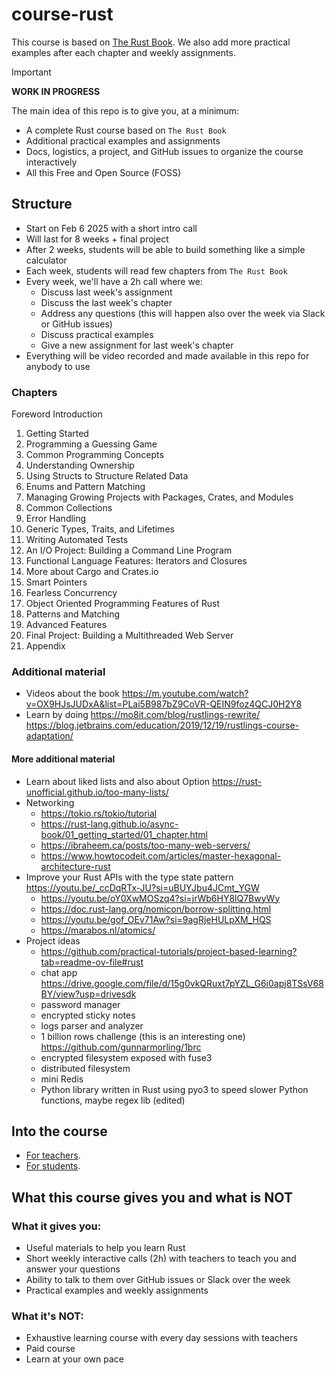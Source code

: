 # course-rust

This course is based on [The Rust Book](https://doc.rust-lang.org/book/). We also add more practical examples after each chapter and weekly assignments.

> [!IMPORTANT]  
> **WORK IN PROGRESS**
> 
> The main idea of this repo is to give you, at a minimum:
> - A complete Rust course based on `The Rust Book`
> - Additional practical examples and assignments
> - Docs, logistics, a project, and GitHub issues to organize the course interactively
> - All this Free and Open Source (FOSS)

## Structure

- Start on Feb 6 2025 with a short intro call
- Will last for 8 weeks + final project
- After 2 weeks, students will be able to build something like a simple calculator
- Each week, students will read few chapters from `The Rust Book`
- Every week, we'll have a 2h call where we:
  - Discuss last week's assignment
  - Discuss the last week's chapter
  - Address any questions (this will happen also over the week via Slack or GitHub issues)
  - Discuss practical examples
  - Give a new assignment for last week's chapter
- Everything will be video recorded and made available in this repo for anybody to use

### Chapters

Foreword
Introduction
1. Getting Started
2. Programming a Guessing Game
3. Common Programming Concepts
4. Understanding Ownership
5. Using Structs to Structure Related Data
6. Enums and Pattern Matching
7. Managing Growing Projects with Packages, Crates, and Modules
8. Common Collections
9. Error Handling
10. Generic Types, Traits, and Lifetimes
11. Writing Automated Tests
12. An I/O Project: Building a Command Line Program
13. Functional Language Features: Iterators and Closures
14. More about Cargo and Crates.io
15. Smart Pointers
16. Fearless Concurrency
17. Object Oriented Programming Features of Rust
18. Patterns and Matching
19. Advanced Features
20. Final Project: Building a Multithreaded Web Server
21. Appendix

### Additional material

- Videos about the book https://m.youtube.com/watch?v=OX9HJsJUDxA&list=PLai5B987bZ9CoVR-QEIN9foz4QCJ0H2Y8
- Learn by doing
  https://mo8it.com/blog/rustlings-rewrite/
  https://blog.jetbrains.com/education/2019/12/19/rustlings-course-adaptation/

#### More additional material

- Learn about liked lists and also about Option https://rust-unofficial.github.io/too-many-lists/
- Networking
  - https://tokio.rs/tokio/tutorial
  - https://rust-lang.github.io/async-book/01_getting_started/01_chapter.html
  - https://ibraheem.ca/posts/too-many-web-servers/
  - https://www.howtocodeit.com/articles/master-hexagonal-architecture-rust
- Improve your Rust APIs with the type state pattern https://youtu.be/_ccDqRTx-JU?si=uBUYJbu4JCmt_YGW
  - https://youtu.be/oY0XwMOSzq4?si=jrWb6HY8lQ7BwyWy
  - https://doc.rust-lang.org/nomicon/borrow-splitting.html
  - https://youtu.be/gof_OEv71Aw?si=9agRjeHULpXM_HQS
  - https://marabos.nl/atomics/
- Project ideas
  - https://github.com/practical-tutorials/project-based-learning?tab=readme-ov-file#rust
  - chat app https://drive.google.com/file/d/15g0vkQRuxt7pYZL_G6i0apj8TSsV68BY/view?usp=drivesdk
  - password manager
  - encrypted sticky notes
  - logs parser and analyzer
  - 1 billion rows challenge (this is an interesting one) https://github.com/gunnarmorling/1brc
  - encrypted filesystem exposed with fuse3
  - distributed filesystem
  - mini Redis
  - Python library written in Rust using pyo3 to speed slower Python functions, maybe regex lib (edited) 

## Into the course

- [For teachers](docs/teachers.md).
- [For students](docs/students.md).

## What this course gives you and what is **NOT**

### What it gives you:

- Useful materials to help you learn Rust
- Short weekly interactive calls (2h) with teachers to teach you and answer your questions
- Ability to talk to them over GitHub issues or Slack over the week
- Practical examples and weekly assignments

### What it's **NOT**:

- Exhaustive learning course with every day sessions with teachers
- Paid course
- Learn at your own pace

